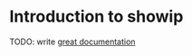 # Introduction to showip

TODO: write [great documentation](http://jacobian.org/writing/what-to-write/)
